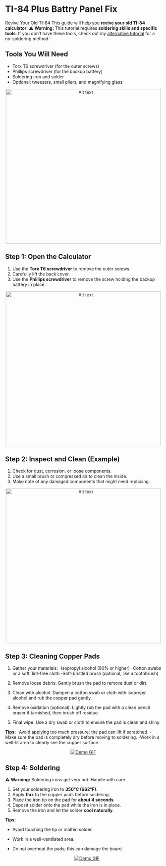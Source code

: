 # TI-84 Plus Battry Panel Fix
Revive Your Old TI-84
This guide will help you **revive your old TI-84 calculator**.
⚠️ **Warning:** This tutorial requires **soldering skills and specific tools**. If you don’t have these tools, check out my [alternative tutorial](#) for a no-soldering method.
## Tools You Will Need

- Torx T6 screwdriver (for the outer screws)  
- Phillips screwdriver (for the backup battery)  
- Soldering iron and solder  
- Optional: tweezers, small pliers, and magnifying glass  
<p align="center">
  <img src="Doc/Screenshot 2025-08-28 213141.png" alt="Alt text" width="500">
</p>

## Step 1: Open the Calculator

1. Use the **Torx T6 screwdriver** to remove the outer screws.  
2. Carefully lift the back cover.  
3. Use the **Phillips screwdriver** to remove the screw holding the backup battery in place.
<p align="center">
  <img src="Doc/IMG_7117.jpg" alt="Alt text" width="500">
</p>

## Step 2: Inspect and Clean (Example)

1. Check for dust, corrosion, or loose components.  
2. Use a small brush or compressed air to clean the inside.  
3. Make note of any damaged components that might need replacing.

<p align="center">
  <img src="Doc/IMG_71tt18.jpeg" alt="Alt text" width="500">
</p>




## Step 3: Cleaning Copper Pads
1) Gather your materials:
-Isopropyl alcohol (90% or higher)
-Cotton swabs or a soft, lint-free cloth
-Soft-bristled brush (optional, like a toothbrush)

2) Remove loose debris: Gently brush the pad to remove dust or dirt.
3) Clean with alcohol: Dampen a cotton swab or cloth with isopropyl alcohol and rub the copper pad gently.
4) Remove oxidation (optional): Lightly rub the pad with a clean pencil eraser if tarnished, then brush off residue.
5) Final wipe: Use a dry swab or cloth to ensure the pad is clean and shiny.

**Tips:**
-Avoid applying too much pressure; the pad can lift if scratched.
-Make sure the pad is completely dry before moving to soldering.
-Work in a well-lit area to clearly see the copper surface.


<p align="center">
  <a href="https://example.com">
    <img src="https://media2.giphy.com/media/v1.Y2lkPTc5MGI3NjExZ2NqZDRsMThoNnQ3eHp0cG5yMm9odjdjdjgzMHZhbjNvMjJrMTJ5MiZlcD12MV9pbnRlcm5hbF9naWZfYnlfaWQmY3Q9Zw/c6Djqx6WOUqOioKeoB/giphy.gif" alt="Demo GIF">
  </a>
</p>


## Step 4: Soldering

⚠️ **Warning:** Soldering irons get very hot. Handle with care.  

1. Set your soldering iron to **350°C (662°F)**.  
2. Apply **flux** to the copper pads before soldering.  
3. Place the iron tip on the pad for **about 4 seconds**.  
4. Deposit solder onto the pad while the iron is in place.  
5. Remove the iron and let the solder **cool naturally**.  

**Tips:**  
- Avoid touching the tip or molten solder.  
- Work in a well-ventilated area.  
- Do not overheat the pads; this can damage the board.

  <p align="center">
  <a href="https://example.com">
    <img src="https://media3.giphy.com/media/v1.Y2lkPTc5MGI3NjExeDV3djMzdmcydHZpaGJwYWZkYWV3NGxxYzI2MGl6NnZmOGRtYW81aiZlcD12MV9pbnRlcm5hbF9naWZfYnlfaWQmY3Q9Zw/5zlFpmadpHMQknRnal/giphy.gif" alt="Demo GIF">
  </a>
</p>



